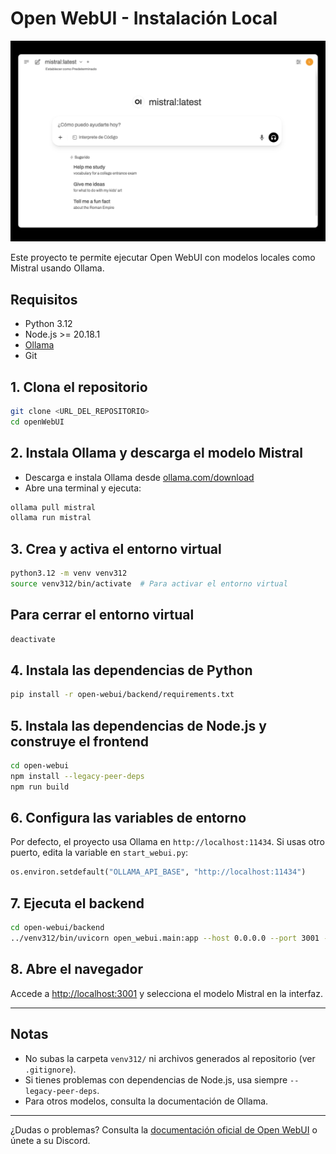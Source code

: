 # Open WebUI - Instalación Local

![Vista de Open WebUI](openwebUI.png)

Este proyecto te permite ejecutar Open WebUI con modelos locales como Mistral usando Ollama.

## Requisitos
- Python 3.12
- Node.js >= 20.18.1
- [Ollama](https://ollama.com/download)
- Git

## 1. Clona el repositorio
```sh
git clone <URL_DEL_REPOSITORIO>
cd openWebUI
```

## 2. Instala Ollama y descarga el modelo Mistral
- Descarga e instala Ollama desde [ollama.com/download](https://ollama.com/download)
- Abre una terminal y ejecuta:
```sh
ollama pull mistral
ollama run mistral
```

## 3. Crea y activa el entorno virtual
```sh
python3.12 -m venv venv312
source venv312/bin/activate  # Para activar el entorno virtual
```

## Para cerrar el entorno virtual
```sh
deactivate
```

## 4. Instala las dependencias de Python
```sh
pip install -r open-webui/backend/requirements.txt
```

## 5. Instala las dependencias de Node.js y construye el frontend
```sh
cd open-webui
npm install --legacy-peer-deps
npm run build
```

## 6. Configura las variables de entorno
Por defecto, el proyecto usa Ollama en `http://localhost:11434`. Si usas otro puerto, edita la variable en `start_webui.py`:
```python
os.environ.setdefault("OLLAMA_API_BASE", "http://localhost:11434")
```

## 7. Ejecuta el backend
```sh
cd open-webui/backend
../venv312/bin/uvicorn open_webui.main:app --host 0.0.0.0 --port 3001 --reload
```

## 8. Abre el navegador
Accede a [http://localhost:3001](http://localhost:3001) y selecciona el modelo Mistral en la interfaz.

---

## Notas
- No subas la carpeta `venv312/` ni archivos generados al repositorio (ver `.gitignore`).
- Si tienes problemas con dependencias de Node.js, usa siempre `--legacy-peer-deps`.
- Para otros modelos, consulta la documentación de Ollama.

---

¿Dudas o problemas? Consulta la [documentación oficial de Open WebUI](https://github.com/open-webui/open-webui) o únete a su Discord.
